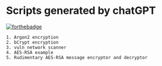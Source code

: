 # Scripts generated by chatGPT
[![forthebadge](https://forthebadge.com/images/badges/made-with-python.svg)](https://forthebadge.com)

    1. Argon2 encryption
    2. bCrypt encryption
    3. vuln network scanner
    4. AES-RSA example
    5. Rudimentary AES-RSA message encryptor and decryptor 
